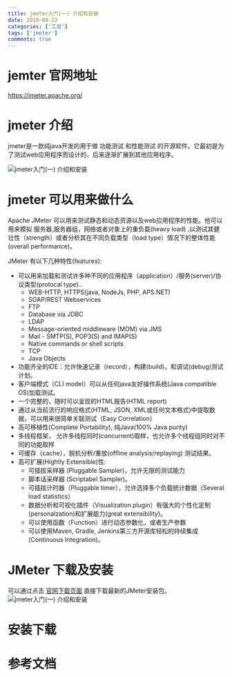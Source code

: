 ```yaml
---
title: jmeter入门(一) 介绍和安装
date: 2019-08-23
categories: ['工具']
tags: ['jmeter']
comments: true
---
```


# jemter 官网地址

  https://jmeter.apache.org/

# jmeter 介绍

  jmeter是一款纯java开发的用于做 功能测试 和性能测试 的开源软件。它最初是为了测试web应用程序而设计的，后来逐渐扩展到其他应用程序。

  ![jmeter入门(一) 介绍和安装](what_is_jmeter.png)

# jmeter 可以用来做什么

  Apache JMeter 可以用来测试静态和动态资源以及web应用程序的性能。他可以用来模拟 服务器,服务器组，网络或者对象上的重负载(heavy load) ,以测试其健壮性（strength）或者分析其在不同负载类型（load type）情况下的整体性能(overall performance)。

  JMeter 有以下几种特性(features):  
  * 可以用来加载和测试许多种不同的应用程序（application）/服务(server)/协议类型(protocal type)..
    * WEB-HTTP, HTTPS(java, NodeJs, PHP, APS.NET)
    * SOAP/REST Webservices
    * FTP
    * Database via JDBC
    * LDAP
    * Message-oriented middleware (MOM) via JMS
    * Mail - SMTP(S), POP3(S) and IMAP(S)
    * Native commands or shell scripts
    * TCP
    * Java Objects
  * 功能齐全的IDE：允许快速记录（record），构建(build)，和调试(debug)测试计划。
  * 客户端模式（CLI model）可以从任何java友好操作系统(Java compatible OS)加载测试。
  * 一个完整的，随时可以呈现的HTML报告(HTML report)
  * 通过从当前流行的响应格式(HTML, JSON, XML或任何文本格式)中提取数据，可以用来很简单关联测试（Easy Correlation）
  * 高可移植性(Complete Portability), 纯Java(100% Java purity)
  * 多线程框架， 允许多线程同时(concurrent)取样，也允许多个线程组同时对不同的功能取样
  * 可缓存（cache），脱机分析/重放(offline analysis/replaying) 测试结果。
  * 高可扩展(Hightly Extensible)性:
    * 可插拔采样器 (Pluggable Sampler)，允许无限的测试能力
    * 脚本话采样器 (Scriptabel Sampler)。
    * 可插拔计时器（Pluggable timer），允许选择多个负载统计数据（Several load statistics）
    * 数据分析和可视化插件（Visualization plugin）有强大的个性化定制(personalzation)和扩展能力(great extensibility)。
    * 可以使用函数（Function）进行动态参数化，或者生产参数
    * 可以使用Maven, Gradle, Jenkins第三方开源库轻松的持续集成(Continuous Integration)。

# JMeter 下载及安装
  可以通过点击 [官网下载页面](https://jmeter.apache.org/download_jmeter.cgi) 直接下载最新的JMeter安装包。  
  ![jmeter入门(一) 介绍和安装](Jmeter_download.png)









# 安装下载

# 参考文档

